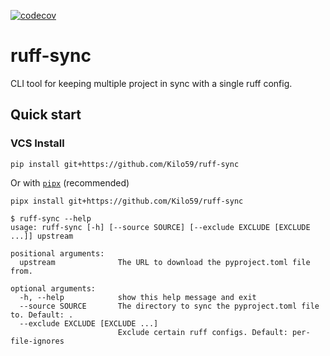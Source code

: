 [![codecov](https://codecov.io/gh/Kilo59/ruff-sync/graph/badge.svg?token=kMZw0XtoFW)](https://codecov.io/gh/Kilo59/ruff-sync)

# ruff-sync

CLI tool for keeping multiple project in sync with a single ruff config.

## Quick start


<!-- ### PyPi Install

```console
pip install ruff-sync
``` -->

### VCS Install

```console
pip install git+https://github.com/Kilo59/ruff-sync
```
Or with [`pipx`](https://pipx.pypa.io/stable/) (recommended)
```console
pipx install git+https://github.com/Kilo59/ruff-sync
```

```console
$ ruff-sync --help
usage: ruff-sync [-h] [--source SOURCE] [--exclude EXCLUDE [EXCLUDE ...]] upstream

positional arguments:
  upstream              The URL to download the pyproject.toml file from.

optional arguments:
  -h, --help            show this help message and exit
  --source SOURCE       The directory to sync the pyproject.toml file to. Default: .
  --exclude EXCLUDE [EXCLUDE ...]
                        Exclude certain ruff configs. Default: per-file-ignores
```
